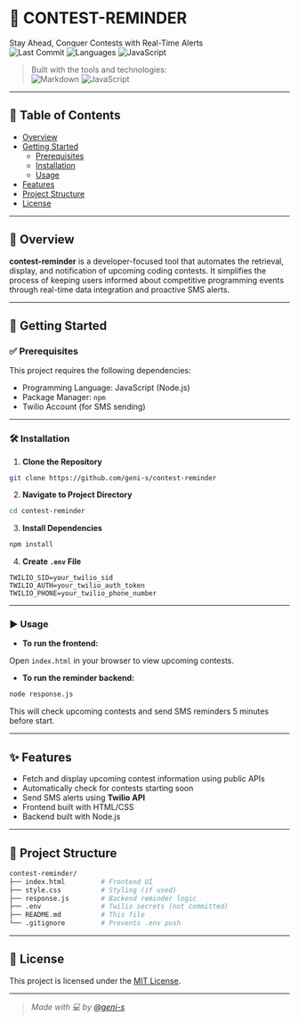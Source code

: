 
# 🔔 CONTEST-REMINDER

Stay Ahead, Conquer Contests with Real-Time Alerts  
![Last Commit](https://img.shields.io/github/last-commit/geni-s/contest-reminder) ![Languages](https://img.shields.io/github/languages/count/geni-s/contest-reminder) ![JavaScript](https://img.shields.io/badge/javascript-71.9%25-yellow)

> Built with the tools and technologies:  
> ![Markdown](https://img.shields.io/badge/Markdown-black?logo=markdown) ![JavaScript](https://img.shields.io/badge/JavaScript-yellow?logo=javascript)

---

## 📑 Table of Contents

- [Overview](#overview)
- [Getting Started](#getting-started)
  - [Prerequisites](#prerequisites)
  - [Installation](#installation)
  - [Usage](#usage)
- [Features](#features)
- [Project Structure](#project-structure)
- [License](#license)

---

## 🧾 Overview

**contest-reminder** is a developer-focused tool that automates the retrieval, display, and notification of upcoming coding contests. It simplifies the process of keeping users informed about competitive programming events through real-time data integration and proactive SMS alerts.

---

## 🚀 Getting Started

### ✅ Prerequisites

This project requires the following dependencies:

- Programming Language: JavaScript (Node.js)
- Package Manager: `npm`
- Twilio Account (for SMS sending)

---

### 🛠 Installation

1. **Clone the Repository**

```bash
git clone https://github.com/geni-s/contest-reminder
```

2. **Navigate to Project Directory**

```bash
cd contest-reminder
```

3. **Install Dependencies**

```bash
npm install
```

4. **Create `.env` File**

```env
TWILIO_SID=your_twilio_sid
TWILIO_AUTH=your_twilio_auth_token
TWILIO_PHONE=your_twilio_phone_number
```

---

### ▶️ Usage

- **To run the frontend:**

Open `index.html` in your browser to view upcoming contests.

- **To run the reminder backend:**

```bash
node response.js
```

This will check upcoming contests and send SMS reminders 5 minutes before start.

---

## ✨ Features

- Fetch and display upcoming contest information using public APIs
- Automatically check for contests starting soon
- Send SMS alerts using **Twilio API**
- Frontend built with HTML/CSS
- Backend built with Node.js

---

## 📁 Project Structure

```bash
contest-reminder/
├── index.html         # Frontend UI
├── style.css          # Styling (if used)
├── response.js        # Backend reminder logic
├── .env               # Twilio secrets (not committed)
├── README.md          # This file
└── .gitignore         # Prevents .env push
```

---

## 📄 License

This project is licensed under the [MIT License](LICENSE).

---

> _Made with 💻 by [@geni-s](https://github.com/geni-s)_
